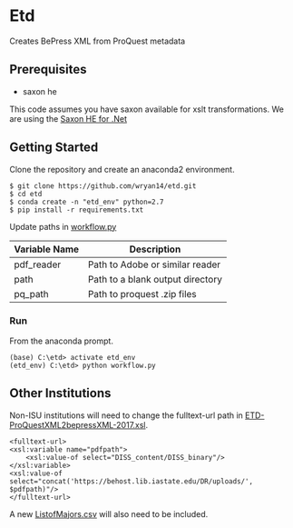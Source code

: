 
Etd
====

Creates BePress XML from ProQuest metadata

Prerequisites
-------------

* saxon he

This code assumes you have saxon available for xslt transformations. We
are using the [Saxon HE for .Net](http://saxon.sourceforge.net/)

Getting Started
----------------

Clone the repository and create an anaconda2 environment.

``` {.sourceCode .console}
$ git clone https://github.com/wryan14/etd.git
$ cd etd
$ conda create -n "etd_env" python=2.7
$ pip install -r requirements.txt
```

Update paths in [workflow.py](workflow.py)

| Variable Name | Description                      |
|---------------|----------------------------------|
| pdf_reader    | Path to Adobe or similar reader  |
| path          | Path to a blank output directory |
| pq_path       | Path to proquest .zip files      |


### Run

From the anaconda prompt.

``` {.sourceCode .console}
(base) C:\etd> activate etd_env
(etd_env) C:\etd> python workflow.py
```

Other Institutions
-------------------

Non-ISU institutions will need to change the fulltext-url path in [ETD-ProQuestXML2bepressXML-2017.xsl](Sup/ETD-ProQuestXML2bepressXML-2017.xsl).

``` {.sourceCode .xml}
<fulltext-url>
<xsl:variable name="pdfpath">
    <xsl:value-of select="DISS_content/DISS_binary"/>
</xsl:variable>
<xsl:value-of select="concat('https://behost.lib.iastate.edu/DR/uploads/', $pdfpath)"/>
</fulltext-url>
```

A new [ListofMajors.csv](Sup/ListofMajors.csv) will also need to be included.
